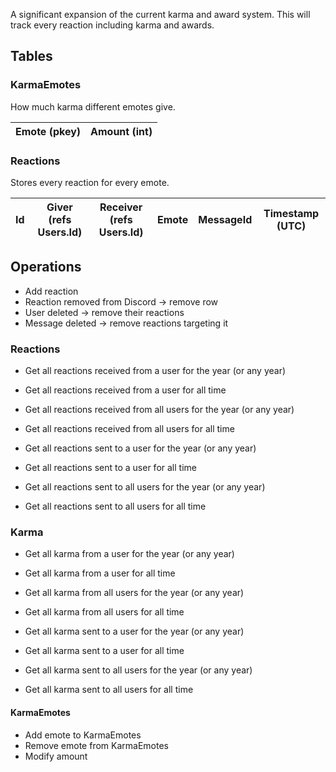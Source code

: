 A significant expansion of the current karma and award system. This will track every reaction including karma and awards.

## Tables
### KarmaEmotes
How much karma different emotes give.

| Emote (pkey) | Amount (int) |
| ------------ | ------------ |
### Reactions
Stores every reaction for every emote.

| Id  | Giver (refs Users.Id) | Receiver (refs Users.Id) | Emote | MessageId | Timestamp (UTC) |
| --- | --------------------- | ------------------------ | ----- | --------- | --------------- |

## Operations
- Add reaction
- Reaction removed from Discord → remove row
- User deleted → remove their reactions
- Message deleted → remove reactions targeting it

### Reactions
- Get all reactions received from a user for the year (or any year)
- Get all reactions received from a user for all time
- Get all reactions received from all users for the year (or any year)
- Get all reactions received from all users for all time

- Get all reactions sent to a user for the year (or any year)
- Get all reactions sent to a user for all time
- Get all reactions sent to all users for the year (or any year)
- Get all reactions sent to all users for all time

### Karma
- Get all karma from a user for the year (or any year)
- Get all karma from a user for all time
- Get all karma from all users for the year (or any year)
- Get all karma from all users for all time

- Get all karma sent to a user for the year (or any year)
- Get all karma sent to a user for all time
- Get all karma sent to all users for the year (or any year)
- Get all karma sent to all users for all time

#### KarmaEmotes
- Add emote to KarmaEmotes
- Remove emote from KarmaEmotes
- Modify amount
